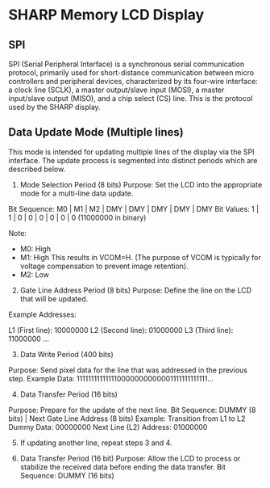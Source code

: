 # SHARP Memory LCD Display

## SPI

SPI (Serial Peripheral Interface) is a synchronous serial communication protocol, primarily used for short-distance communication between micro controllers and peripheral devices, characterized by its four-wire interface: a clock line (SCLK), a master output/slave input (MOSI), a master input/slave output (MISO), and a chip select (CS) line. This is the protocol used by the SHARP display.

## Data Update Mode (Multiple lines)
    
This mode is intended for updating multiple lines of the display via the SPI interface. The update process is segmented into distinct periods which are described below.

1. Mode Selection Period (8 bits)
Purpose: Set the LCD into the appropriate mode for a multi-line data update.

Bit Sequence: M0 | M1 | M2 | DMY | DMY | DMY | DMY | DMY
Bit Values: 1 | 1 | 0 | 0 | 0 | 0 | 0 | 0 (11000000 in binary)

Note:
- M0: High
- M1: High This results in VCOM=H. (The purpose of VCOM is typically for voltage compensation to prevent image retention).
- M2: Low

2. Gate Line Address Period (8 bits)
Purpose: Define the line on the LCD that will be updated.
    
Example Addresses:
  
L1 (First line): 10000000
L2 (Second line): 01000000
L3 (Third line): 11000000
...

3. Data Write Period (400 bits)

Purpose: Send pixel data for the line that was addressed in the previous step.
Example Data: 111111111111110000000000001111111111111...

4. Data Transfer Period (16 bits)

Purpose: Prepare for the update of the next line.
Bit Sequence: DUMMY (8 bits) | Next Gate Line Address (8 bits)
Example: Transition from L1 to L2
Dummy Data: 00000000
Next Line (L2) Address: 01000000

5. If updating another line, repeat steps 3 and 4.

6. Data Transfer Period (16 bit)
Purpose: Allow the LCD to process or stabilize the received data before ending the data transfer.
Bit Sequence: DUMMY (16 bits)
